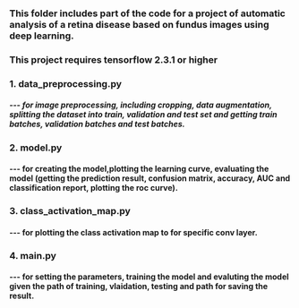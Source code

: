 ### This folder includes part of the code for a project of automatic analysis of a retina disease based on fundus images using deep learning.
### This project requires tensorflow 2.3.1 or higher

### 1. data_preprocessing.py 
#####    --- for image preprocessing, including cropping, data augmentation, splitting the dataset into train, validation and test set and getting train batches, validation batches and test batches.

### 2. model.py 
####    --- for creating the model,plotting the learning curve, evaluating the model (getting the prediction result, confusion matrix, accuracy, AUC and classification report, plotting the roc curve).

### 3. class_activation_map.py
####    --- for plotting the class activation map to for specific conv layer. 

### 4. main.py 
####    --- for setting the parameters, training the model and evaluting the model given the path of training, vlaidation, testing and path for saving the result.


